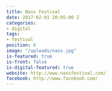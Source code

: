 ```yaml
---
title: Nass Festival
date: 2017-02-01 20:05:00 Z
categories:
- digital
tags:
- festival
position: 6
image: "/uploads/nass.jpg"
is-featured: true
is-front: false
is-digital-featured: true
website: http://www.nassfestival.com/
facebook: http://www.facebook.com/
---
```



